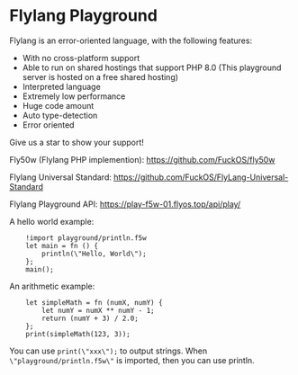 # Flylang Playground

Flylang is an error-oriented language, with the following features:

  - With no cross-platform support
  - Able to run on shared hostings that support PHP 8.0 (This playground server is hosted on a free shared hosting)
  - Interpreted language
  - Extremely low performance
  - Huge code amount
  - Auto type-detection
  - Error oriented

Give us a star to show your support!

Fly50w (Flylang PHP implemention): https://github.com/FuckOS/fly50w

Flylang Universal Standard: https://github.com/FuckOS/FlyLang-Universal-Standard

Flylang Playground API: https://play-f5w-01.flyos.top/api/play/

A hello world example:
```
	!import playground/println.f5w
	let main = fn () {
  		println(\"Hello, World\");
	};
	main();
```
An arithmetic example:
```
	let simpleMath = fn (numX, numY) {
		let numY = numX ** numY - 1;
		return (numY + 3) / 2.0;
	};
	print(simpleMath(123, 3));
```

You can use `print(\"xxx\");` to output strings.
When `\"playground/println.f5w\"` is imported, then you can use println.
